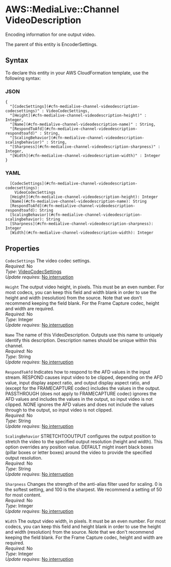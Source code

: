 # AWS::MediaLive::Channel VideoDescription<a name="aws-properties-medialive-channel-videodescription"></a>

Encoding information for one output video\.

The parent of this entity is EncoderSettings\.

## Syntax<a name="aws-properties-medialive-channel-videodescription-syntax"></a>

To declare this entity in your AWS CloudFormation template, use the following syntax:

### JSON<a name="aws-properties-medialive-channel-videodescription-syntax.json"></a>

```
{
  "[CodecSettings](#cfn-medialive-channel-videodescription-codecsettings)" : VideoCodecSettings,
  "[Height](#cfn-medialive-channel-videodescription-height)" : Integer,
  "[Name](#cfn-medialive-channel-videodescription-name)" : String,
  "[RespondToAfd](#cfn-medialive-channel-videodescription-respondtoafd)" : String,
  "[ScalingBehavior](#cfn-medialive-channel-videodescription-scalingbehavior)" : String,
  "[Sharpness](#cfn-medialive-channel-videodescription-sharpness)" : Integer,
  "[Width](#cfn-medialive-channel-videodescription-width)" : Integer
}
```

### YAML<a name="aws-properties-medialive-channel-videodescription-syntax.yaml"></a>

```
  [CodecSettings](#cfn-medialive-channel-videodescription-codecsettings):
    VideoCodecSettings
  [Height](#cfn-medialive-channel-videodescription-height): Integer
  [Name](#cfn-medialive-channel-videodescription-name): String
  [RespondToAfd](#cfn-medialive-channel-videodescription-respondtoafd): String
  [ScalingBehavior](#cfn-medialive-channel-videodescription-scalingbehavior): String
  [Sharpness](#cfn-medialive-channel-videodescription-sharpness): Integer
  [Width](#cfn-medialive-channel-videodescription-width): Integer
```

## Properties<a name="aws-properties-medialive-channel-videodescription-properties"></a>

`CodecSettings` <a name="cfn-medialive-channel-videodescription-codecsettings"></a>
The video codec settings\.  
_Required_: No  
_Type_: [VideoCodecSettings](aws-properties-medialive-channel-videocodecsettings.md)  
_Update requires_: [No interruption](https://docs.aws.amazon.com/AWSCloudFormation/latest/UserGuide/using-cfn-updating-stacks-update-behaviors.html#update-no-interrupt)

`Height` <a name="cfn-medialive-channel-videodescription-height"></a>
The output video height, in pixels\. This must be an even number\. For most codecs, you can keep this field and width blank in order to use the height and width \(resolution\) from the source\. Note that we don't recommend keeping the field blank\. For the Frame Capture codec, height and width are required\.  
_Required_: No  
_Type_: Integer  
_Update requires_: [No interruption](https://docs.aws.amazon.com/AWSCloudFormation/latest/UserGuide/using-cfn-updating-stacks-update-behaviors.html#update-no-interrupt)

`Name` <a name="cfn-medialive-channel-videodescription-name"></a>
The name of this VideoDescription\. Outputs use this name to uniquely identify this description\. Description names should be unique within this channel\.  
_Required_: No  
_Type_: String  
_Update requires_: [No interruption](https://docs.aws.amazon.com/AWSCloudFormation/latest/UserGuide/using-cfn-updating-stacks-update-behaviors.html#update-no-interrupt)

`RespondToAfd` <a name="cfn-medialive-channel-videodescription-respondtoafd"></a>
Indicates how to respond to the AFD values in the input stream\. RESPOND causes input video to be clipped, depending on the AFD value, input display aspect ratio, and output display aspect ratio, and \(except for the FRAMECAPTURE codec\) includes the values in the output\. PASSTHROUGH \(does not apply to FRAMECAPTURE codec\) ignores the AFD values and includes the values in the output, so input video is not clipped\. NONE ignores the AFD values and does not include the values through to the output, so input video is not clipped\.  
_Required_: No  
_Type_: String  
_Update requires_: [No interruption](https://docs.aws.amazon.com/AWSCloudFormation/latest/UserGuide/using-cfn-updating-stacks-update-behaviors.html#update-no-interrupt)

`ScalingBehavior` <a name="cfn-medialive-channel-videodescription-scalingbehavior"></a>
STRETCHTOOUTPUT configures the output position to stretch the video to the specified output resolution \(height and width\)\. This option overrides any position value\. DEFAULT might insert black boxes \(pillar boxes or letter boxes\) around the video to provide the specified output resolution\.  
_Required_: No  
_Type_: String  
_Update requires_: [No interruption](https://docs.aws.amazon.com/AWSCloudFormation/latest/UserGuide/using-cfn-updating-stacks-update-behaviors.html#update-no-interrupt)

`Sharpness` <a name="cfn-medialive-channel-videodescription-sharpness"></a>
Changes the strength of the anti\-alias filter used for scaling\. 0 is the softest setting, and 100 is the sharpest\. We recommend a setting of 50 for most content\.  
_Required_: No  
_Type_: Integer  
_Update requires_: [No interruption](https://docs.aws.amazon.com/AWSCloudFormation/latest/UserGuide/using-cfn-updating-stacks-update-behaviors.html#update-no-interrupt)

`Width` <a name="cfn-medialive-channel-videodescription-width"></a>
The output video width, in pixels\. It must be an even number\. For most codecs, you can keep this field and height blank in order to use the height and width \(resolution\) from the source\. Note that we don't recommend keeping the field blank\. For the Frame Capture codec, height and width are required\.  
_Required_: No  
_Type_: Integer  
_Update requires_: [No interruption](https://docs.aws.amazon.com/AWSCloudFormation/latest/UserGuide/using-cfn-updating-stacks-update-behaviors.html#update-no-interrupt)
